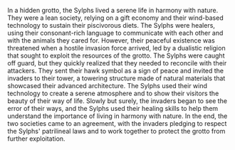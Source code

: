 In a hidden grotto, the Sylphs lived a serene life in harmony with nature. They were a lean society, relying on a gift economy and their wind-based technology to sustain their piscivorous diets. The Sylphs were healers, using their consonant-rich language to communicate with each other and with the animals they cared for. However, their peaceful existence was threatened when a hostile invasion force arrived, led by a dualistic religion that sought to exploit the resources of the grotto. The Sylphs were caught off guard, but they quickly realized that they needed to reconcile with their attackers. They sent their hawk symbol as a sign of peace and invited the invaders to their tower, a towering structure made of natural materials that showcased their advanced architecture. The Sylphs used their wind technology to create a serene atmosphere and to show their visitors the beauty of their way of life. Slowly but surely, the invaders began to see the error of their ways, and the Sylphs used their healing skills to help them understand the importance of living in harmony with nature. In the end, the two societies came to an agreement, with the invaders pledging to respect the Sylphs' patrilineal laws and to work together to protect the grotto from further exploitation.